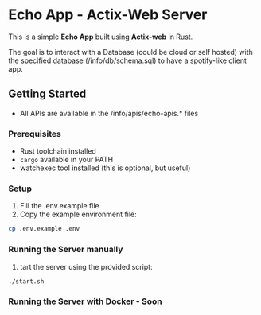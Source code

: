 # Echo App - Actix-Web Server

This is a simple **Echo App** built using **Actix-web** in Rust. 

The goal is to interact with a Database (could be cloud or self hosted) with the specified database (/info/db/schema.sql) to have a spotify-like client app.

## Getting Started
- All APIs are available in the /info/apis/echo-apis.* files

### Prerequisites

- Rust toolchain installed
- `cargo` available in your PATH
- watchexec tool installed (this is optional, but useful)

### Setup
1. Fill the .env.example file
2. Copy the example environment file:

```bash
cp .env.example .env
```

### Running the Server manually
1. tart the server using the provided script:
```bash
./start.sh
```

### Running the Server with Docker - Soon
